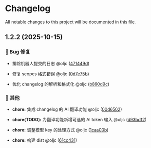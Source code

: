 # Changelog

All notable changes to this project will be documented in this file.

## 1.2.2 (2025-10-15)

### 🐛 Bug 修复

* 排除机器人提交的日志 @oljc ([471449d](https://github.com/oljc/release/commit/471449de65281e974a6de971795505acb3174d95))

* 修复 scopes 格式错误 @oljc ([0d7e75b](https://github.com/oljc/release/commit/0d7e75b4d2d8fd20106ce74a463c27a065339cf3))

* 优化 changelog 的解析和格式化 @oljc ([b860d9c](https://github.com/oljc/release/commit/b860d9cb34295d12d4e020aabcdd9bbdec2891f5))

### 🔧 其他

* **chore:** 集成 changelog 的 AI 翻译功能 @oljc ([00d6502](https://github.com/oljc/release/commit/00d650261025170ed82254d1764b3227764846dc))

* **chore(TODO):** 为翻译功能新增可选的 AI token 输入 @oljc ([d93bdf2](https://github.com/oljc/release/commit/d93bdf2bc5183dbc74a2584b7f485c2e1cc35914))

* **chore:** 调整模型 key 的处理方式 @oljc ([1caa00b](https://github.com/oljc/release/commit/1caa00be94c2fe443ee42942ba63c8b5d2f16cc0))

* **chore:** 构建 dist @oljc ([61cc431](https://github.com/oljc/release/commit/61cc43138894bbf9b2510a33e909205f5f2c276b))
